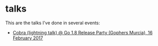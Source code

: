 # talks

This are the talks I've done in several events:

- [Cobra (lightning talk) @ Go 1.8 Release Party (Gophers Murcia), 16 February 2017](https://talks.godoc.org/github.com/dvigueras/talks/20170216-gophersmurcia-cobra/talk.slide)
